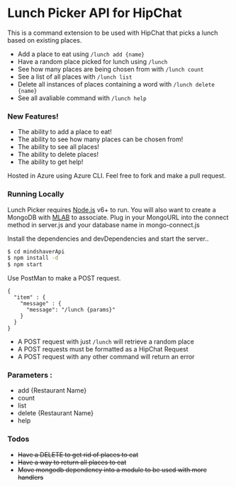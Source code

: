 # Lunch Picker API for HipChat

This is a command extension to be used with HipChat that picks a lunch based on existing places.
  - Add a place to eat using `/lunch add {name}`
  - Have a random place picked for lunch using `/lunch`
  - See how many places are being chosen from with `/lunch count`
  - See a list of all places with `/lunch list`
  - Delete all instances of places containing a word with `/lunch delete {name}`
  - See all avaliable command with `/lunch help`

### New Features!

  - The ability to add a place to eat!
  - The ability to see how many places can be chosen from!
  - The ability to see all places!
  - The ability to delete places!
  - The ability to get help!

Hosted in Azure using Azure CLI.
Feel free to fork and make a pull request.

### Running Locally
Lunch Picker requires [Node.js](https://nodejs.org/) v6+ to run.
You will also want to create a MongoDB with [MLAB](https://mlab.com/) to associate.
Plug in your MongoURL into the connect method in server.js and your database name in mongo-connect.js

Install the dependencies and devDependencies and start the server..

```sh
$ cd mindshaverApi
$ npm install -d
$ npm start
```

Use PostMan to make a POST request.

```
{
  "item" : {
    "message" : {
      "message": "/lunch {params}"
    }
  }
}
```
- A POST request with just `/lunch` will retrieve a random place
- A POST requests must be formatted as a HipChat Request
- A POST request with any other command will return an error

### Parameters : 
- add {Restaurant Name}
- count
- list
- delete {Restaurant Name}
- help

### Todos
 - ~~Have a DELETE to get rid of places to eat~~
 - ~~Have a way to return all places to eat~~
 - ~~Move mongodb dependency into a module to be used with more handlers~~